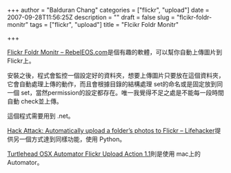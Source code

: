 +++
author = "Balduran Chang"
categories = ["flickr", "upload"]
date = 2007-09-28T11:56:25Z
description = ""
draft = false
slug = "flcikr-foldr-monitr"
tags = ["flickr", "upload"]
title = "Flcikr Foldr Monitr"

+++


[Flickr Foldr Monitr – RebelEOS.com](http://www.rebeleos.com/FoldrMonitr/ "Flickr Foldr Monitr - RebelEOS.com")是個有趣的軟體，可以幫你自動上傳圖片到 Flickr上。

安裝之後，程式會監控一個設定好的資料夾，想要上傳圖片只要放在這個資料夾，它會自動處理上傳的動作，而且會根據目錄的結構處理 set的命名或是固定放到同一個 set，當然permission的設定都存在。唯一我覺得不足之處是不能每一段時間自動 check並上傳。

這個程式需要用到 .net。

[Hack Attack: Automatically upload a folder’s photos to Flickr – Lifehacker](http://lifehacker.com/software/hack-attack/automatically-upload-a-folders-photos-to-flickr-262311.php "Hack Attack: Automatically upload a folder's photos to Flickr - Lifehacker")提供另一個方式達到同樣功能，使用 Python。

[Turtlehead OSX Automator Flickr Upload Action 1.1](http://turtlehead.co.uk/macintosh-toys/osx-automator-flickr-upload-action/ "Turtlehead  OSX Automator Flickr Upload Action 1.1")則是使用 mac上的 Automator。

